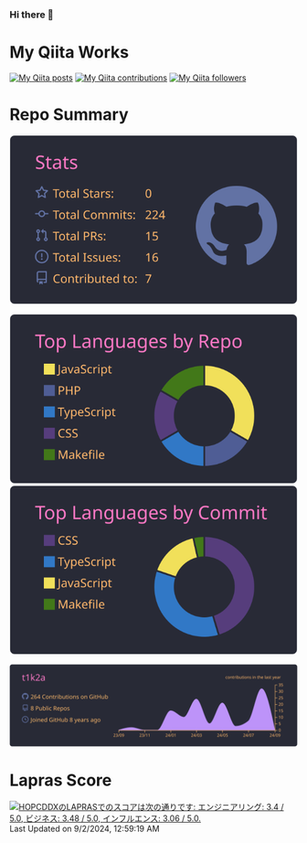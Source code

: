 ### Hi there 👋

# My Qiita Works
[![My Qiita posts](https://qiita-badge.apiapi.app/s/t1k2a/posts.svg)](http://qiita.com/t1k2a) [![My Qiita contributions](https://qiita-badge.apiapi.app/s/t1k2a/contributions.svg)](http://qiita.com/t1k2a) [![My Qiita followers](https://qiita-badge.apiapi.app/s/t1k2a/followers.svg)](http://qiita.com/t1k2a)
                
 # Repo Summary
[![](https://raw.githubusercontent.com/t1k2a/t1k2a/master/profile-summary-card-output/dracula/3-stats.svg)](https://github.com/vn7n24fzkq/github-profile-summary-cards)

[![](https://raw.githubusercontent.com/t1k2a/t1k2a/master/profile-summary-card-output/dracula/1-repos-per-language.svg)](https://github.com/vn7n24fzkq/github-profile-summary-cards) [![](https://raw.githubusercontent.com/t1k2a/t1k2a/master/profile-summary-card-output/dracula/2-most-commit-language.svg)](https://github.com/vn7n24fzkq/github-profile-summary-cards)


[![](https://raw.githubusercontent.com/t1k2a/t1k2a/master/profile-summary-card-output/dracula/0-profile-details.svg)](https://github.com/vn7n24fzkq/github-profile-summary-cards)

# Lapras Score
<!--START_SECTION:lapras-card-->
<p ><a href="https://lapras.com/public/HOPCDDX" target="_blank" rel="noopener noreferrer"><img alt="HOPCDDXのLAPRASでのスコアは次の通りです: エンジニアリング: 3.4 / 5.0, ビジネス: 3.48 / 5.0, インフルエンス: 3.06 / 5.0." src="https://lapras-card-generator.vercel.app/api/svg?e=3.4&b=3.48&i=3.06&b1=%23020E27&b2=%230E5593&i1=%23030E21&i2=%231688BF&l=ja" width="400" ></a>  
Last Updated on 9/2/2024, 12:59:19 AM</p>
<!--END_SECTION:lapras-card-->


<!--
**t1k2a/t1k2a** is a ✨ _special_ ✨ repository because its `README.md` (this file) appears on your GitHub profile.

Here are some ideas to get you started:

- 🔭 I’m currently working on ...
- 🌱 I’m currently learning ...
- 👯 I’m looking to collaborate on ...
- 🤔 I’m looking for help with ...
- 💬 Ask me about ...
- 📫 How to reach me: ...
- 😄 Pronouns: ...
- ⚡ Fun fact: ...
-->
